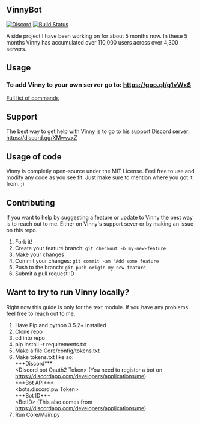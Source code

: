 ## VinnyBot
[![Discord](https://img.shields.io/badge/Discord-Support-blue.svg)](https://discord.gg/XMwyzxZ)
[![Build Status](https://travis-ci.org/JessWalters/VinnyBot.svg?branch=master)](https://travis-ci.org/bwmarrin/discordgo)

A side project I have been working on for about 5 months now. In these 5 months Vinny has accumulated over 110,000 users across over 4,300 servers.

## Usage
### To add Vinny to your own server go to: https://goo.gl/g1vWxS  
[Full list of commands](docs/commands.md)

## Support
The best way to get help with Vinny is to go to his support Discord server: https://discord.gg/XMwyzxZ

## Usage of code
Vinny is completly open-source under the MIT License. Feel free to use and modify any code as you see fit. Just make sure to mention where you got it from. ;)

## Contributing
If you want to help by suggesting a feature or update to Vinny the best way is to reach out to me. Either on Vinny's support sever or by making an issue on this repo.

1. Fork it!
2. Create your feature branch: `git checkout -b my-new-feature`
3. Make your changes
4. Commit your changes: `git commit -am 'Add some feature'`
5. Push to the branch: `git push origin my-new-feature`
6. Submit a pull request :D

## Want to try to run Vinny locally?
Right now this guide is only for the text module. If you have any problems feel free to reach out to me.

1. Have Pip and python 3.5.2+ installed
2. Clone repo
3. cd into repo
4. pip install -r requirements.txt
5. Make a file Core/config/tokens.txt
6. Make tokens.txt like so:  
\*\*\*Discord\*\*\*   
\<Discord bot Oauth2 Token\>  (You need to register a bot on https://discordapp.com/developers/applications/me)  
\*\*\*Bot API\*\*\*  
\<bots.discord.pw Token\>   
\*\*\*Bot ID\*\*\*  
\<BotID\>  (This also comes from https://discordapp.com/developers/applications/me)
7. Run Core/Main.py  
